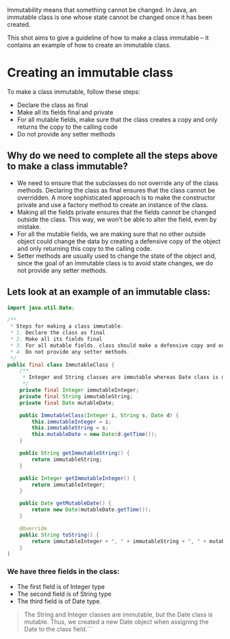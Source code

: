 Immutability means that something cannot be changed. In Java, an immutable class is one whose state cannot be changed once it has been created.

This shot aims to give a guideline of how to make a class immutable – it contains an example of how to create an immutable class.

# Creating an immutable class

To make a class immutable, follow these steps:

* Declare the class as final
* Make all its fields final and private
* For all mutable fields, make sure that the class creates a copy and only returns the copy to the calling code
* Do not provide any setter methods

## Why do we need to complete all the steps above to make a class immutable?

* We need to ensure that the subclasses do not override any of the class methods. Declaring the class as final ensures that the class cannot be overridden. A more sophisticated approach is to make the constructor private and use a factory method to create an instance of the class.
* Making all the fields private ensures that the fields cannot be changed outside the class. This way, we won’t be able to alter the field, even by mistake.
* For all the mutable fields, we are making sure that no other outside object could change the data by creating a defensive copy of the object and only returning this copy to the calling code.
* Setter methods are usually used to change the state of the object and, since the goal of an immutable class is to avoid state changes, we do not provide any setter methods.

## Lets look at an example of an immutable class:

```java
import java.util.Date;

/**
 * Steps for making a class immutable:
 * 1. Declare the class as final
 * 2. Make all its fields final
 * 3. For all mutable fields, class should make a defensive copy and only return the copy to the calling code
 * 4. Do not provide any setter methods.
 */
public final class ImmutableClass {
    /**
     * Integer and String classes are immutable whereas Date class is mutable
     */
    private final Integer immutableInteger;
    private final String immutableString;
    private final Date mutableDate;

    public ImmutableClass(Integer i, String s, Date d) {
        this.immutableInteger = i;
        this.immutableString = s;
        this.mutableDate = new Date(d.getTime());
    }

    public String getImmutableString() {
        return immutableString;
    }

    public Integer getImmutableInteger() {
        return immutableInteger;
    }

    public Date getMutableDate() {
        return new Date(mutableDate.getTime());
    }

    @Override
    public String toString() {
        return immutableInteger + ", " + immutableString + ", " + mutableDate;
    }
}
```
### We have three fields in the class:

* The first field is of Integer type
* The second field is of String type
* The third field is of Date type.

> The String and Integer classes are immutable, but the Date class is mutable. Thus, we created a new Date object when assigning the Date to the class field.```